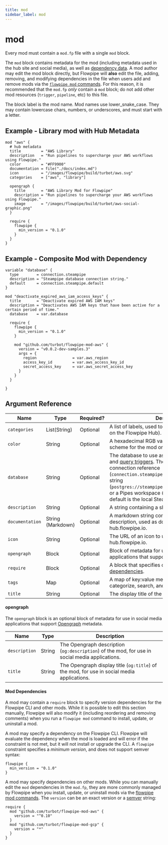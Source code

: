 ```yaml
---
title: mod
sidebar_label: mod
---
```



# mod
Every mod must contain a `mod.fp` file with a single `mod` block.

The `mod` block contains metadata for the mod (including metadata used in the hub site and social media), as well as [dependency data](#mod-dependencies).  A mod author may edit the mod block directly, but Flowpipe will **also** edit the file, adding, removing, and modifying dependencies in the file when users add and remove mods via the [`flowpipe mod` commands](/docs/reference/cli/mod).  For this reason, it is recommended that the `mod.fp` *only* contain a `mod` block; do not add other mod resources (`trigger`, `pipeline`, etc) to this file.

The block label is the mod name.  Mod names use lower_snake_case. They may contain lowercase chars, numbers, or underscores, and must start with a letter.


## Example - Library mod with Hub Metadata
```hcl
mod "aws" {
  # hub metadata
  title         = "AWS Library"
  description   = "Run pipelines to supercharge your AWS workflows using Flowpipe."
  color         = "#FF9900"
  documentation = file("./docs/index.md")
  icon          = "/images/flowpipe/build/turbot/aws.svg"
  categories    = ["aws", "library"]

  opengraph {
    title       = "AWS Library Mod for Flowpipe"
    description = "Run pipelines to supercharge your AWS workflows using Flowpipe."
    image       = "/images/flowpipe/build/turbot/aws-social-graphic.png"
  }

  require {
    flowpipe {
      min_version = "0.1.0"
    }
  }
}

```

## Example - Composite Mod with Dependency

```hcl
variable "database" {
  type        = connection.steampipe
  description = "Steampipe database connection string."
  default     = connection.steampipe.default
}

mod "deactivate_expired_aws_iam_access_keys" {
  title       = "Deactivate expired AWS IAM keys"
  description = "Deactivates AWS IAM keys that have been active for a certain period of time."
  database    = var.database
  
  require {
    flowpipe {
      min_version = "0.1.0"
    }

    mod "github.com/turbot/flowpipe-mod-aws" {
      version = "v0.0.2-dev-samples.3"
      args = {
        region                = var.aws_region
        access_key_id         = var.aws_access_key_id
        secret_access_key     = var.aws_secret_access_key
      }
    }
  }

}
```

## Argument Reference

| Name | Type | Required? | Description
|-|-|-|-
| `categories` | List(String) | Optional | A list of labels, used to categorize mods (such as on the Flowpipe Hub).
| `color`      | String | Optional |  A hexadecimal RGB value to use as the color scheme for the mod on hub.flowpipe.io.  
| `database`    | String | Optional | The database to use as the default for [query steps](/docs/flowpipe-hcl/step/query) and [query triggers](/docs/flowpipe-hcl/trigger/query). The `database` may be a connection reference (`connection.steampipe.default`), a connection string (`postgres://steampipe@127.0.0.1:9193/steampipe`), or a Pipes workspace (`acme/anvils`). If not set, the default is the local Steampipe database instance.
| `description` |  String | Optional | A string containing a short description. 
| `documentation` | String (Markdown)| Optional | A markdown string containing a long form description, used as documentation for the mod on hub.flowpipe.io. 
| `icon` |  String | Optional | The URL of an icon to use for the mod on hub.flowpipe.io.
| `opengraph` |  Block | Optional | Block of metadata for use in social media applications that support [Opengraph](#opengraph) metadata.
| `require` | Block | Optional | A block that specifies one or more [mod dependencies](#mod-dependencies).
| `tags` | Map | Optional | A map of key:value metadata for the mod, used to categorize, search, and filter.   
| `title` | String | Optional | The display title of the mod.


#### opengraph
The `opengraph` block is an optional block of metadata for use in social media applications that support [Opengraph](https://ogp.me/) metadata.

| Name | Type| Description
|-|-|-
| `description` | String | The Opengraph description (`og:description`) of the mod, for use in social media applications.
| `title` | String | The Opengraph display title (`og:title`) of the mod, for use in social media applications.

 

#### Mod Dependencies
A mod may contain a `require` block to specify version dependencies for the Flowpipe CLI and other mods.  While it is possible to edit this section manually, Flowpipe will also modify it (including reordering and removing comments) when you run a `flowpipe mod` command to install, update, or uninstall a mod.

A mod may specify a dependency on the Flowpipe CLI.  Flowpipe will evaluate the dependency when the mod is loaded and will error if the constraint is not met, but it will not install or upgrade the CLI.  A `flowpipe` constraint specifies a *minimum version*, and does not support semver syntax:
```hcl
flowpipe {
  min_version = "0.1.0"
}
```

<!--
A mod may specify a dependency on one or more plugins.  Flowpipe will evaluate the dependency when the mod is loaded and will error if the constraint is not met, but it will not install or upgrade the plugin. A `plugin` constraint specifies a *minimum version*, and does not support semver syntax:
```hcl
require {
  plugin "aws"{
    version = "0.24"
  }
}
```
-->

A mod may specify dependencies on other mods.  While you can manually edit the `mod` dependencies in the `mod.fp`, they are more commonly managed by Flowpipe when you install, update, or uninstall mods via the [flowpipe mod commands](/docs/reference/cli/mod).  The `version` can be an exact version <!-- ,a tag name, a branch name, a local file --> or a [semver](https://semver.org/) string:

```hcl
require {
  mod "github.com/turbot/flowpipe-mod-aws" {
    version = "^0.10"
  }
  mod "github.com/turbot/flowpipe-mod-gcp" {
    version = "*"
  }
}
```
